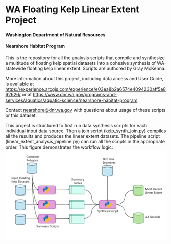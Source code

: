 # WA Floating Kelp Linear Extent Project #
#### Washington Department of Natural Resources #### 
#### Nearshore Habitat Program ####
This is the repository for all the analysis scripts that compile and synthesize a multitude of floating kelp spatial datasets into a cohesive synthesis of WA-statewide floating kelp linear extent.
Scripts are authored by Gray McKenna.

More information about this project, including data access and User Guide, is available at https://experience.arcgis.com/experience/e03ea8b2a6574e4094230aff5e862626/ or at https://www.dnr.wa.gov/programs-and-services/aquatics/aquatic-science/nearshore-habitat-program

Contact nearshore@dnr.wa.gov with questions about usage of these scripts or this dataset.

This project is structured to first run data synthesis scripts for each individual input data source. Then a join script (kelp_synth_join.py) compiles all the results and produces the linear extent datasets. The pipeline script (linear_extent_analysis_pipeline.py) can run all the scripts in the appropriate order. This figure demonstrates the workflow logic:
![Flow chart of analysis pathway](https://github.com/WA-Nearshore/wa-kelp-linear-extent/blob/main/analysis_pathway.jpg?raw=true)
